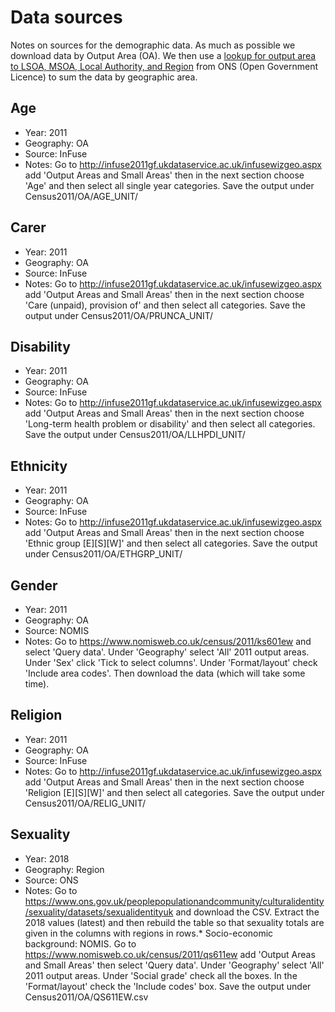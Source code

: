 # Data sources

Notes on sources for the demographic data. As much as possible we download data by Output Area (OA). We then use a [lookup for output area to LSOA, MSOA, Local Authority, and Region](https://geoportal.statistics.gov.uk/datasets/output-area-to-lower-layer-super-output-area-to-middle-layer-super-output-area-to-local-authority-district-december-2020-lookup-in-england-and-wales) from ONS (Open Government Licence) to sum the data by geographic area.
 

## Age

* Year: 2011
* Geography: OA
* Source: InFuse
* Notes: Go to http://infuse2011gf.ukdataservice.ac.uk/infusewizgeo.aspx add 'Output Areas and Small Areas' then in the next section choose 'Age' and then select all single year categories. Save the output under Census2011/OA/AGE_UNIT/

## Carer

* Year: 2011
* Geography: OA
* Source: InFuse
* Notes: Go to http://infuse2011gf.ukdataservice.ac.uk/infusewizgeo.aspx add 'Output Areas and Small Areas' then in the next section choose 'Care (unpaid), provision of' and then select all categories. Save the output under Census2011/OA/PRUNCA_UNIT/

## Disability

* Year: 2011
* Geography: OA
* Source: InFuse
* Notes: Go to http://infuse2011gf.ukdataservice.ac.uk/infusewizgeo.aspx add 'Output Areas and Small Areas' then in the next section choose 'Long-term health problem or disability' and then select all categories. Save the output under Census2011/OA/LLHPDI_UNIT/

## Ethnicity

* Year: 2011
* Geography: OA
* Source: InFuse
* Notes: Go to http://infuse2011gf.ukdataservice.ac.uk/infusewizgeo.aspx add 'Output Areas and Small Areas' then in the next section choose 'Ethnic group [E][S][W]' and then select all categories. Save the output under Census2011/OA/ETHGRP_UNIT/

## Gender

* Year: 2011
* Geography: OA
* Source: NOMIS
* Notes: Go to https://www.nomisweb.co.uk/census/2011/ks601ew and select 'Query data'. Under 'Geography' select 'All' 2011 output areas. Under 'Sex' click 'Tick to select columns'. Under 'Format/layout' check 'Include area codes'. Then download the data (which will take some time).

## Religion

* Year: 2011
* Geography: OA
* Source: InFuse
* Notes: Go to http://infuse2011gf.ukdataservice.ac.uk/infusewizgeo.aspx add 'Output Areas and Small Areas' then in the next section choose 'Religion [E][S][W]' and then select all categories. Save the output under Census2011/OA/RELIG_UNIT/

## Sexuality

* Year: 2018
* Geography: Region
* Source: ONS
* Notes: Go to https://www.ons.gov.uk/peoplepopulationandcommunity/culturalidentity/sexuality/datasets/sexualidentityuk and download the CSV. Extract the 2018 values (latest) and then rebuild the table so that sexuality totals are given in the columns with regions in rows.* Socio-economic background: NOMIS. Go to https://www.nomisweb.co.uk/census/2011/qs611ew add 'Output Areas and Small Areas' then select 'Query data'. Under 'Geography' select 'All' 2011 output areas. Under 'Social grade' check all the boxes. In the 'Format/layout' check the 'Include codes' box. Save the output under Census2011/OA/QS611EW.csv

